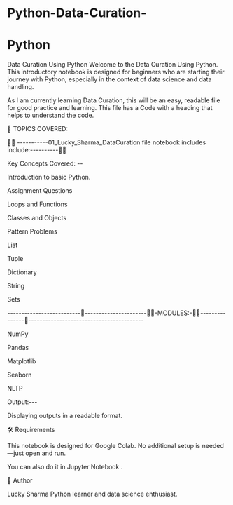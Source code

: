 # Python-Data-Curation-

# Python

Data Curation Using Python
Welcome to the Data Curation Using Python. This introductory notebook is designed for beginners who are starting their journey with Python, especially in the context of data science and data handling.

As I am currently learning Data Curation, this will be an easy, readable file for good practice and learning. This file has a Code with a heading that helps to understand the code.

📘 TOPICS COVERED:

👨‍💻 -----------01_Lucky_Sharma_DataCuration file notebook includes include:----------👨‍💻

Key Concepts Covered: --

Introduction to basic Python.

Assignment Questions

Loops and Functions

Classes and Objects

Pattern Problems

List

Tuple

Dictionary

String

Sets

--------------------------📘----------------------👨‍💻-MODULES:-👨‍💻---------------📘-----------------------------------------

NumPy

Pandas

Matplotlib

Seaborn

NLTP

Output:---

Displaying outputs in a readable format.

🛠️ Requirements

This notebook is designed for Google Colab. No additional setup is needed—just open and run.

You can also do it in Jupyter Notebook .

📌 Author

Lucky Sharma
Python learner and data science enthusiast.
